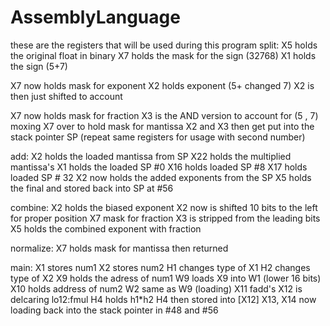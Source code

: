 # AssemblyLanguage
these are the registers that will be used during this program
split:
X5 holds the original float in binary
X7 holds the mask for the sign (32768)
X1 holds the sign (5+7)

X7 now holds mask for exponent
X2 holds exponent (5+ changed 7)
X2 is then just shifted to account

X7 now holds mask for fraction
X3 is the AND version to account for (5 , 7)
moxing X7 over to hold mask for mantissa
X2 and X3 then get put into the stack pointer SP
(repeat same registers for usage with second number)

add:
X2 holds the loaded mantissa from SP 
X22 holds the multiplied mantissa's
X1 holds the loaded SP #0
X16 holds loaded SP #8
X17 holds loaded SP # 32
X2 now holds the added exponents from the SP
X5 holds the final and stored back into SP at #56

combine:
X2 holds the biased exponent
X2 now is shifted 10 bits to the left for proper position
X7 mask for fraction
X3 is stripped from the leading bits
X5 holds the combined exponent with fraction

normalize:
X7 holds mask for mantissa
then returned

main:
X1 stores num1
X2 stores num2
H1 changes type of X1
H2 changes type of X2
X9 holds the adress of num1
W9 loads X9 into W1 (lower 16 bits)
X10 holds address of num2
W2 same as W9 (loading)
X11 fadd's
X12 is delcaring lo12:fmul
H4 holds h1*h2
H4 then stored into [X12]
X13, X14 now loading back into the stack pointer in #48 and #56

